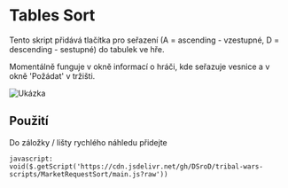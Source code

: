 # Tables Sort

Tento skript přidává tlačítka pro seřazení (A = ascending - vzestupné, D = descending - sestupné) do tabulek ve hře.

Momentálně funguje v okně informací o hráči, kde seřazuje vesnice a v okně 'Požádat' v tržišti.

![Ukázka](/tribal-wars-scripts/img/market-request-sort.png)

## Použití

Do záložky / lišty rychlého náhledu přidejte

`javascript: void($.getScript('https://cdn.jsdelivr.net/gh/DSroD/tribal-wars-scripts/MarketRequestSort/main.js?raw'))`